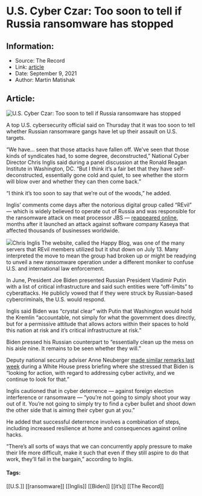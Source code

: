 # U.S. Cyber Czar: Too soon to tell if Russia ransomware has stopped
### 

## Information:
+ Source: The Record
+ Link: [article](https://therecord.media/u-s-cyber-czar-too-soon-to-tell-if-russia-ransomware-has-stopped/)
+ Date: September 9, 2021
+ Author: Martin Matishak


## Article:
![U.S. Cyber Czar: Too soon to tell if Russia ransomware has stopped](https://therecord.media/wp-content/uploads/2021/09/aurelien-romain-zNrKAbRsF14-unsplash-1.jpg)

A top U.S. cybersecurity official said on Thursday that it was too soon to tell whether Russian ransomware gangs have let up their assault on U.S. targets.


“We have… seen that those attacks have fallen off. We’ve seen that those kinds of syndicates had, to some degree, deconstructed,” National Cyber Director Chris Inglis said during a panel discussion at the Ronald Reagan Institute in Washington, DC. “But I think it’s a fair bet that they have self-deconstructed, essentially gone cold and quiet, to see whether the storm will blow over and whether they can then come back.”


“I think it’s too soon to say that we’re out of the woods,” he added.


Inglis’ comments come days after the notorious digital group called “REvil” — which is widely believed to operate out of Russia and was responsible for the ransomware attack on meat processor JBS — [reappeared online](https://therecord.media/revil-ransomware-group-returns-following-kaseya-attack/), months after it launched an attack against software company Kaseya that affected thousands of businesses worldwide.


![](https://www-therecord.recfut.com/wp-content/uploads/2021/07/John_Inglis_official_NSA_portrait-819x1024.jpg)Chris Inglis
The website, called the Happy Blog, was one of the many servers that REvil members utilized but it shut down on July 13. Many interpreted the move to mean the group had broken up or might be readying to unveil a new ransomware operation under a different moniker to confuse U.S. and international law enforcement.


In June, President Joe Biden presented Russian President Vladimir Putin with a list of critical infrastructure and said such entities were “off-limits” to cyberattacks. He publicly vowed that if they were struck by Russian-based cybercriminals, the U.S. would respond.


Inglis said Biden was “crystal clear” with Putin that Washington would hold the Kremlin “accountable, not simply for what the government does directly, but for a permissive attitude that allows actors within their spaces to hold this nation at risk and it’s critical infrastructure at risk.”


Biden pressed his Russian counterpart to “essentially clean up the mess on his aisle nine. It remains to be seen whether they will.” 


Deputy national security adviser Anne Neuberger [made similar remarks last week](https://therecord.media/white-house-double-downs-on-warning-about-cyberattacks-over-the-holidays/) during a White House press briefing where she stressed that Biden is “looking for action, with regard to addressing cyber activity, and we continue to look for that.”


Inglis cautioned that in cyber deterrence — against foreign election interference or ransomware — “you’re not going to simply shoot your way out of it. You’re not going to simply try to find a cyber bullet and shoot down the other side that is aiming their cyber gun at you.”


He added that successful deterrence involves a combination of steps, including increased resilience at home and consequences against online hacks.


“There’s all sorts of ways that we can concurrently apply pressure to make their life more difficult, make it such that even if they still aspire to do that work, they’ll fail in the bargain,” according to Inglis. 





#### Tags:
[[U.S.]] [[ransomware]] [[Inglis]] [[Biden]] [[it’s]] [[The Record]]
